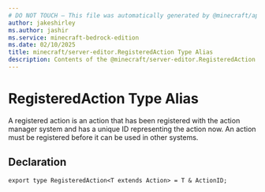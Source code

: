 ```yaml
---
# DO NOT TOUCH — This file was automatically generated by @minecraft/api-docs-generator, to report problems file an issue at https://github.com/Mojang/minecraft-scripting-libraries
author: jakeshirley
ms.author: jashir
ms.service: minecraft-bedrock-edition
ms.date: 02/10/2025
title: minecraft/server-editor.RegisteredAction Type Alias
description: Contents of the @minecraft/server-editor.RegisteredAction type alias.
---
```

# RegisteredAction Type Alias

A registered action is an action that has been registered with the action manager system and has a unique ID representing the action now. An action must be registered before it can be used in other systems.

## Declaration
`export type RegisteredAction<T extends Action> = T & ActionID;`
